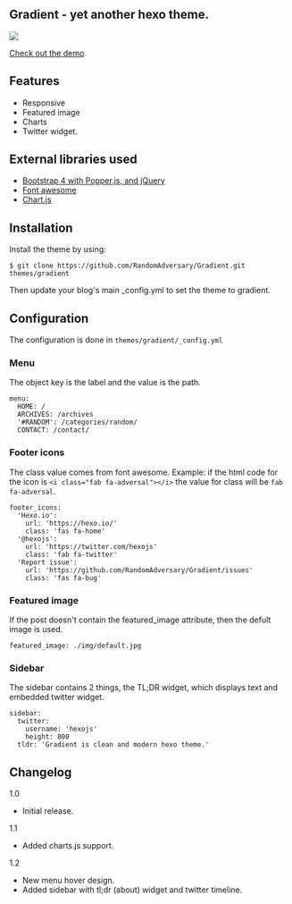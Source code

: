 ## Gradient - yet another hexo theme.
![](https://i.imgur.com/mgUL53h.jpg)

[Check out the demo](https://randomadversary.github.io/Gradient/).

## Features
- Responsive
- Featured image
- Charts
- Twitter widget.

## External libraries used
- [Bootstrap 4 with Popper.js, and jQuery](https://getbootstrap.com/)
- [Font awesome](https://fontawesome.com/)
- [Chart.js](https://www.chartjs.org/)

## Installation

Install the theme by using:

`$ git clone https://github.com/RandomAdversary/Gradient.git themes/gradient`

Then update your blog's main _config.yml to set the theme to gradient.

## Configuration
The configuration is done in `themes/gradient/_config.yml`
### Menu
The object key is the label and the value is the path.
```
menu:
  HOME: /
  ARCHIVES: /archives
  '#RANDOM': /categories/random/
  CONTACT: /contact/
```

### Footer icons
The class value comes from font awesome. Example: if the html code for the icon is `<i class="fab fa-adversal"></i>` the value for class will be `fab fa-adversal`.
```
footer_icons:
  'Hexo.io':
    url: 'https://hexo.io/'
    class: 'fas fa-home'
  '@hexojs':
    url: 'https://twitter.com/hexojs'
    class: 'fab fa-twitter'
  'Report issue':
    url: 'https://github.com/RandomAdversary/Gradient/issues'
    class: 'fas fa-bug'
```

### Featured image
If the post doesn't contain the featured_image attribute, then the defult image is used.

`featured_image: ./img/default.jpg`

### Sidebar
The sidebar contains 2 things, the TL;DR widget, which displays text and embedded twitter widget.
```
sidebar:
  twitter:
    username: 'hexojs'
    height: 800
  tldr: 'Gradient is clean and modern hexo theme.'
```

## Changelog
1.0
- Initial release.

1.1 
- Added charts.js support.

1.2
- New menu hover design. 
- Added sidebar with tl;dr (about) widget and twitter timeline.
